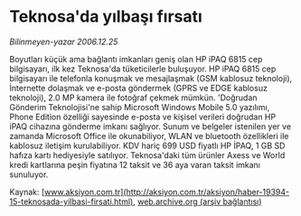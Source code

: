 # Teknosa'da yılbaşı fırsatı

*Bilinmeyen-yazar 2006.12.25*

<font class="agenda2NewsSpot">
 Boyutları küçük ama bağlantı imkanları geniş olan HP iPAQ 6815 cep bilgisayarı, ilk kez Teknosa'da tüketicilerle buluşuyor.
</font>
<font class="newsDetail">
 HP iPAQ 6815 cep bilgisayarı ile telefonla konuşmak ve mesajlaşmak (GSM kablosuz teknoloji), İnternette dolaşmak ve e-posta göndermek (GPRS ve EDGE kablosuz teknoloji), 2.0 MP kamera ile fotoğraf çekmek mümkün. 'Doğrudan Gönderim Teknolojisi'ne sahip Microsoft Windows Mobile 5.0 yazılımı, Phone Edition özelliği sayesinde e-posta ve kişisel verileri doğrudan HP iPAQ cihazına gönderme imkanı sağlıyor. Sunum ve belgeler istenilen yer ve zamanda Microsoft Office ile okunabiliyor, WLAN ve bluetooth özellikleri ile kablosuz iletişim kurulabiliyor. KDV hariç 699 USD fiyatlı HP İPAQ, 1 GB SD hafıza kartı hediyesiyle satılıyor. Teknosa'daki tüm ürünler Axess ve World kredi kartlarına peşin fiyatına 12 taksit ve 36 aya varan taksit imkanı sunuluyor.
</font>

Kaynak: [www.aksiyon.com.tr](http://aksiyon.com.tr/aksiyon/haber-19394-15-teknosada-yilbasi-firsati.html), [web.archive.org (arşiv bağlantısı)](http://web.archive.org/web/20101210195307/http://aksiyon.com.tr/aksiyon/haber-19394-15-teknosada-yilbasi-firsati.html)
